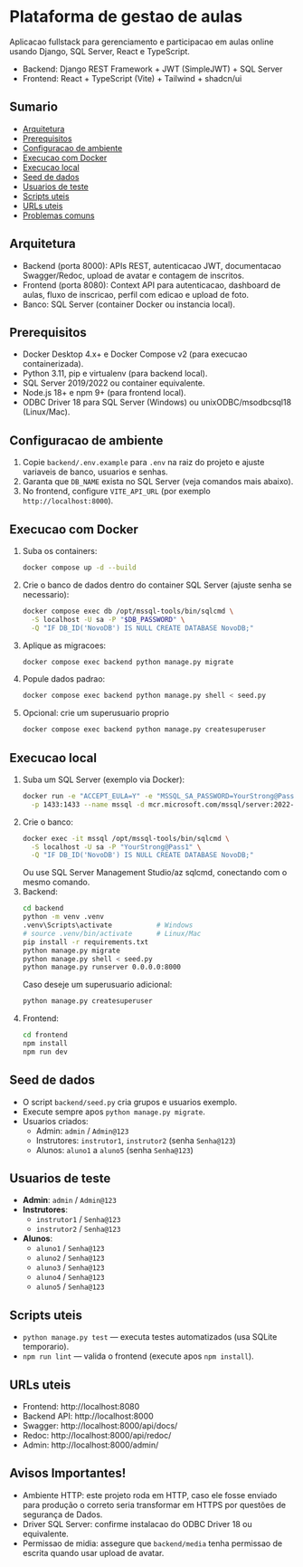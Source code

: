 # Plataforma de gestao de aulas

Aplicacao fullstack para gerenciamento e participacao em aulas online usando Django, SQL Server, React e TypeScript.

- Backend: Django REST Framework + JWT (SimpleJWT) + SQL Server
- Frontend: React + TypeScript (Vite) + Tailwind + shadcn/ui

## Sumario
- [Arquitetura](#arquitetura)
- [Prerequisitos](#prerequisitos)
- [Configuracao de ambiente](#configuracao-de-ambiente)
- [Execucao com Docker](#execucao-com-docker)
- [Execucao local](#execucao-local)
- [Seed de dados](#seed-de-dados)
- [Usuarios de teste](#usuarios-de-teste)
- [Scripts uteis](#scripts-uteis)
- [URLs uteis](#urls-uteis)
- [Problemas comuns](#problemas-comuns)

## Arquitetura
- Backend (porta 8000): APIs REST, autenticacao JWT, documentacao Swagger/Redoc, upload de avatar e contagem de inscritos.
- Frontend (porta 8080): Context API para autenticacao, dashboard de aulas, fluxo de inscricao, perfil com edicao e upload de foto.
- Banco: SQL Server (container Docker ou instancia local).

## Prerequisitos
- Docker Desktop 4.x+ e Docker Compose v2 (para execucao containerizada).
- Python 3.11, pip e virtualenv (para backend local).
- SQL Server 2019/2022 ou container equivalente.
- Node.js 18+ e npm 9+ (para frontend local).
- ODBC Driver 18 para SQL Server (Windows) ou unixODBC/msodbcsql18 (Linux/Mac).

## Configuracao de ambiente
1. Copie `backend/.env.example` para `.env` na raiz do projeto e ajuste variaveis de banco, usuarios e senhas.
2. Garanta que `DB_NAME` exista no SQL Server (veja comandos mais abaixo).
3. No frontend, configure `VITE_API_URL` (por exemplo `http://localhost:8000`).

## Execucao com Docker
1. Suba os containers:
   ```bash
   docker compose up -d --build
   ```
2. Crie o banco de dados dentro do container SQL Server (ajuste senha se necessario):
   ```bash
   docker compose exec db /opt/mssql-tools/bin/sqlcmd \
     -S localhost -U sa -P "$DB_PASSWORD" \
     -Q "IF DB_ID('NovoDB') IS NULL CREATE DATABASE NovoDB;"
   ```
3. Aplique as migracoes:
   ```bash
   docker compose exec backend python manage.py migrate
   ```
4. Popule dados padrao:
   ```bash
   docker compose exec backend python manage.py shell < seed.py
   ```
5. Opcional: crie um superusuario proprio
   ```bash
   docker compose exec backend python manage.py createsuperuser
   ```

## Execucao local
1. Suba um SQL Server (exemplo via Docker):
   ```bash
   docker run -e "ACCEPT_EULA=Y" -e "MSSQL_SA_PASSWORD=YourStrong@Pass1" \
     -p 1433:1433 --name mssql -d mcr.microsoft.com/mssql/server:2022-latest
   ```
2. Crie o banco:
   ```bash
   docker exec -it mssql /opt/mssql-tools/bin/sqlcmd \
     -S localhost -U sa -P "YourStrong@Pass1" \
     -Q "IF DB_ID('NovoDB') IS NULL CREATE DATABASE NovoDB;"
   ```
   Ou use SQL Server Management Studio/az sqlcmd, conectando com o mesmo comando.
3. Backend:
   ```bash
   cd backend
   python -m venv .venv
   .venv\Scripts\activate           # Windows
   # source .venv/bin/activate      # Linux/Mac
   pip install -r requirements.txt
   python manage.py migrate
   python manage.py shell < seed.py
   python manage.py runserver 0.0.0.0:8000
   ```
   Caso deseje um superusuario adicional:
   ```bash
   python manage.py createsuperuser
   ```
4. Frontend:
   ```bash
   cd frontend
   npm install
   npm run dev
   ```

## Seed de dados
- O script `backend/seed.py` cria grupos e usuarios exemplo.
- Execute sempre apos `python manage.py migrate`.
- Usuarios criados:
  - Admin: `admin` / `Admin@123`
  - Instrutores: `instrutor1`, `instrutor2` (senha `Senha@123`)
  - Alunos: `aluno1` a `aluno5` (senha `Senha@123`)

## Usuarios de teste
- **Admin**: `admin` / `Admin@123`
- **Instrutores**:
  - `instrutor1` / `Senha@123`
  - `instrutor2` / `Senha@123`
- **Alunos**:
  - `aluno1` / `Senha@123`
  - `aluno2` / `Senha@123`
  - `aluno3` / `Senha@123`
  - `aluno4` / `Senha@123`
  - `aluno5` / `Senha@123`

## Scripts uteis
- `python manage.py test` — executa testes automatizados (usa SQLite temporario).
- `npm run lint` — valida o frontend (execute apos `npm install`).

## URLs uteis
- Frontend: http://localhost:8080
- Backend API: http://localhost:8000
- Swagger: http://localhost:8000/api/docs/
- Redoc: http://localhost:8000/api/redoc/
- Admin: http://localhost:8000/admin/

## Avisos Importantes!
- Ambiente HTTP: este projeto roda em HTTP, caso ele fosse enviado para produção o correto seria transformar em HTTPS por questões de segurança de Dados.
- Driver SQL Server: confirme instalacao do ODBC Driver 18 ou equivalente.
- Permissao de midia: assegure que `backend/media` tenha permissao de escrita quando usar upload de avatar.
